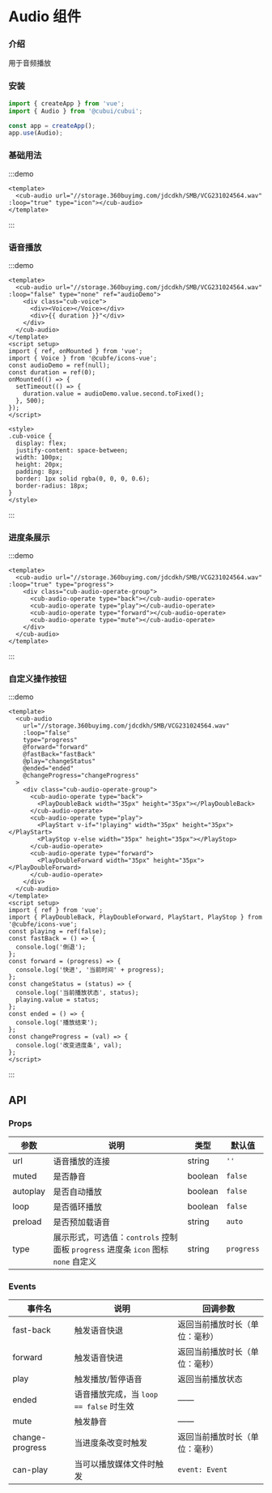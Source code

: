 # Audio 组件

### 介绍

用于音频播放

### 安装

```js
import { createApp } from 'vue';
import { Audio } from '@cubui/cubui';

const app = createApp();
app.use(Audio);
```

### 基础用法

:::demo

```vue
<template>
  <cub-audio url="//storage.360buyimg.com/jdcdkh/SMB/VCG231024564.wav" :loop="true" type="icon"></cub-audio>
</template>
```

:::

### 语音播放

:::demo

```vue
<template>
  <cub-audio url="//storage.360buyimg.com/jdcdkh/SMB/VCG231024564.wav" :loop="false" type="none" ref="audioDemo">
    <div class="cub-voice">
      <div><Voice></Voice></div>
      <div>{{ duration }}"</div>
    </div>
  </cub-audio>
</template>
<script setup>
import { ref, onMounted } from 'vue';
import { Voice } from '@cubfe/icons-vue';
const audioDemo = ref(null);
const duration = ref(0);
onMounted(() => {
  setTimeout(() => {
    duration.value = audioDemo.value.second.toFixed();
  }, 500);
});
</script>

<style>
.cub-voice {
  display: flex;
  justify-content: space-between;
  width: 100px;
  height: 20px;
  padding: 8px;
  border: 1px solid rgba(0, 0, 0, 0.6);
  border-radius: 18px;
}
</style>
```

:::

### 进度条展示

:::demo

```vue
<template>
  <cub-audio url="//storage.360buyimg.com/jdcdkh/SMB/VCG231024564.wav" :loop="true" type="progress">
    <div class="cub-audio-operate-group">
      <cub-audio-operate type="back"></cub-audio-operate>
      <cub-audio-operate type="play"></cub-audio-operate>
      <cub-audio-operate type="forward"></cub-audio-operate>
      <cub-audio-operate type="mute"></cub-audio-operate>
    </div>
  </cub-audio>
</template>
```

:::

### 自定义操作按钮

:::demo

```vue
<template>
  <cub-audio
    url="//storage.360buyimg.com/jdcdkh/SMB/VCG231024564.wav"
    :loop="false"
    type="progress"
    @forward="forward"
    @fastBack="fastBack"
    @play="changeStatus"
    @ended="ended"
    @changeProgress="changeProgress"
  >
    <div class="cub-audio-operate-group">
      <cub-audio-operate type="back">
        <PlayDoubleBack width="35px" height="35px"></PlayDoubleBack>
      </cub-audio-operate>
      <cub-audio-operate type="play">
        <PlayStart v-if="!playing" width="35px" height="35px"></PlayStart>
        <PlayStop v-else width="35px" height="35px"></PlayStop>
      </cub-audio-operate>
      <cub-audio-operate type="forward">
        <PlayDoubleForward width="35px" height="35px"></PlayDoubleForward>
      </cub-audio-operate>
    </div>
  </cub-audio>
</template>
<script setup>
import { ref } from 'vue';
import { PlayDoubleBack, PlayDoubleForward, PlayStart, PlayStop } from '@cubfe/icons-vue';
const playing = ref(false);
const fastBack = () => {
  console.log('倒退');
};
const forward = (progress) => {
  console.log('快进', '当前时间' + progress);
};
const changeStatus = (status) => {
  console.log('当前播放状态', status);
  playing.value = status;
};
const ended = () => {
  console.log('播放结束');
};
const changeProgress = (val) => {
  console.log('改变进度条', val);
};
</script>
```

:::

## API

### Props

| 参数     | 说明                                                                              | 类型    | 默认值     |
| -------- | --------------------------------------------------------------------------------- | ------- | ---------- |
| url      | 语音播放的连接                                                                    | string  | `''`       |
| muted    | 是否静音                                                                          | boolean | `false`    |
| autoplay | 是否自动播放                                                                      | boolean | `false`    |
| loop     | 是否循环播放                                                                      | boolean | `false`    |
| preload  | 是否预加载语音                                                                    | string  | `auto`     |
| type     | 展示形式，可选值：`controls` 控制面板 `progress` 进度条 `icon` 图标 `none` 自定义 | string  | `progress` |

### Events

| 事件名          | 说明                                    | 回调参数                       |
| --------------- | --------------------------------------- | ------------------------------ |
| fast-back       | 触发语音快退                            | 返回当前播放时长（单位：毫秒） |
| forward         | 触发语音快进                            | 返回当前播放时长（单位：毫秒） |
| play            | 触发播放/暂停语音                       | 返回当前播放状态               |
| ended           | 语音播放完成，当 `loop == false` 时生效 | ——                             |
| mute            | 触发静音                                | ——                             |
| change-progress | 当进度条改变时触发                      | 返回当前播放时长（单位：毫秒） |
| can-play        | 当可以播放媒体文件时触发                | `event: Event`                 |

